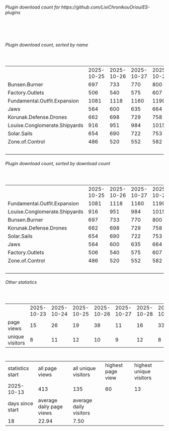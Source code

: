 <h6>Plugin download count for https://github.com/LixiChronikouOriou/ES-plugins</h6><br>
<br>
<h6>Plugin download count, sorted by name</h6><sub><sup><br>
<table>
	<tr>
		<td></td>
		<td>2025-10-25</td>
		<td>2025-10-26</td>
		<td>2025-10-27</td>
		<td>2025-10-28</td>
		<td>2025-10-29</td>
		<td>2025-10-30</td>
		<td>2025-10-31</td>
		<td>today +</td>
	</tr>
	<tr>
		<td>Bunsen.Burner</td>
		<td>697</td>
		<td>733</td>
		<td>770</td>
		<td>800</td>
		<td>826</td>
		<td>859</td>
		<td>885</td>
		<td>+ 26</td>
	</tr>
	<tr>
		<td>Factory.Outlets</td>
		<td>506</td>
		<td>540</td>
		<td>575</td>
		<td>607</td>
		<td>640</td>
		<td>673</td>
		<td>699</td>
		<td>+ 26</td>
	</tr>
	<tr>
		<td>Fundamental.Outfit.Expansion</td>
		<td>1081</td>
		<td>1118</td>
		<td>1160</td>
		<td>1199</td>
		<td>1236</td>
		<td>1269</td>
		<td>1296</td>
		<td>+ 27</td>
	</tr>
	<tr>
		<td>Jaws</td>
		<td>564</td>
		<td>600</td>
		<td>635</td>
		<td>664</td>
		<td>698</td>
		<td>729</td>
		<td>756</td>
		<td>+ 27</td>
	</tr>
	<tr>
		<td>Korunak.Defense.Drones</td>
		<td>662</td>
		<td>698</td>
		<td>729</td>
		<td>758</td>
		<td>790</td>
		<td>821</td>
		<td>847</td>
		<td>+ 26</td>
	</tr>
	<tr>
		<td>Louise.Conglomerate.Shipyards</td>
		<td>916</td>
		<td>951</td>
		<td>984</td>
		<td>1015</td>
		<td>1050</td>
		<td>1085</td>
		<td>1116</td>
		<td>+ 31</td>
	</tr>
	<tr>
		<td>Solar.Sails</td>
		<td>654</td>
		<td>690</td>
		<td>722</td>
		<td>753</td>
		<td>783</td>
		<td>815</td>
		<td>840</td>
		<td>+ 25</td>
	</tr>
	<tr>
		<td>Zone.of.Control</td>
		<td>486</td>
		<td>520</td>
		<td>552</td>
		<td>582</td>
		<td>610</td>
		<td>642</td>
		<td>667</td>
		<td>+ 25</td>
	</tr>
	<tr>
		<td></td>
		<td></td>
		<td></td>
		<td></td>
		<td></td>
		<td></td>
		<td></td>
		<td>7106</td>
		<td>213</td>
	</tr>
</table>
</sub></sup>
<h6>Plugin download count, sorted by download count</h6><sub><sup><br>
<table>
	<tr>
		<td></td>
		<td>2025-10-25</td>
		<td>2025-10-26</td>
		<td>2025-10-27</td>
		<td>2025-10-28</td>
		<td>2025-10-29</td>
		<td>2025-10-30</td>
		<td>2025-10-31</td>
		<td>today +</td>
	</tr>
	<tr>
		<td>Fundamental.Outfit.Expansion</td>
		<td>1081</td>
		<td>1118</td>
		<td>1160</td>
		<td>1199</td>
		<td>1236</td>
		<td>1269</td>
		<td>1296</td>
		<td>+ 27</td>
	</tr>
	<tr>
		<td>Louise.Conglomerate.Shipyards</td>
		<td>916</td>
		<td>951</td>
		<td>984</td>
		<td>1015</td>
		<td>1050</td>
		<td>1085</td>
		<td>1116</td>
		<td>+ 31</td>
	</tr>
	<tr>
		<td>Bunsen.Burner</td>
		<td>697</td>
		<td>733</td>
		<td>770</td>
		<td>800</td>
		<td>826</td>
		<td>859</td>
		<td>885</td>
		<td>+ 26</td>
	</tr>
	<tr>
		<td>Korunak.Defense.Drones</td>
		<td>662</td>
		<td>698</td>
		<td>729</td>
		<td>758</td>
		<td>790</td>
		<td>821</td>
		<td>847</td>
		<td>+ 26</td>
	</tr>
	<tr>
		<td>Solar.Sails</td>
		<td>654</td>
		<td>690</td>
		<td>722</td>
		<td>753</td>
		<td>783</td>
		<td>815</td>
		<td>840</td>
		<td>+ 25</td>
	</tr>
	<tr>
		<td>Jaws</td>
		<td>564</td>
		<td>600</td>
		<td>635</td>
		<td>664</td>
		<td>698</td>
		<td>729</td>
		<td>756</td>
		<td>+ 27</td>
	</tr>
	<tr>
		<td>Factory.Outlets</td>
		<td>506</td>
		<td>540</td>
		<td>575</td>
		<td>607</td>
		<td>640</td>
		<td>673</td>
		<td>699</td>
		<td>+ 26</td>
	</tr>
	<tr>
		<td>Zone.of.Control</td>
		<td>486</td>
		<td>520</td>
		<td>552</td>
		<td>582</td>
		<td>610</td>
		<td>642</td>
		<td>667</td>
		<td>+ 25</td>
	</tr>
	<tr>
		<td></td>
		<td></td>
		<td></td>
		<td></td>
		<td></td>
		<td></td>
		<td></td>
		<td>7106</td>
		<td>213</td>
	</tr>
</table>
</sub></sup>
<h6>Other statistics</h6><sub><sup><br>
<table>
	<tr>
		<td> </td>
		<td>2025-10-23</td>
		<td>2025-10-24</td>
		<td>2025-10-25</td>
		<td>2025-10-26</td>
		<td>2025-10-27</td>
		<td>2025-10-28</td>
		<td>2025-10-29</td>
		<td>2025-10-30</td>
		<td>2025-10-31</td>
	</tr>
	<tr>
		<td>page views</td>
		<td>15</td>
		<td>26</td>
		<td>19</td>
		<td>38</td>
		<td>11</td>
		<td>16</td>
		<td>33</td>
		<td>18</td>
		<td>4</td>
	</tr>
	<tr>
		<td>unique visitors</td>
		<td>8</td>
		<td>11</td>
		<td>12</td>
		<td>10</td>
		<td>9</td>
		<td>12</td>
		<td>8</td>
		<td>7</td>
		<td>4</td>
	</tr>
</table>
<br>
<table>
	<tr>
		<td>statistics start</td>
		<td>all page views</td>
		<td>all unique visitors</td>
		<td>highest page view</td>
		<td>highest unique visitors</td>
	</tr>
	<tr>
		<td>2025-10-13</td>
		<td>413</td>
		<td>135</td>
		<td>60</td>
		<td>13</td>
	</tr>
	<tr>
		<td>days since start</td>
		<td>average daily page views</td>
		<td>average daily visitors</td>
		<td></td>
		<td></td>
	</tr>
	<tr>
		<td>18</td>
		<td>22.94</td>
		<td>7.50</td>
		<td></td>
		<td></td>
	</tr>
</table>
</sub></sup>
